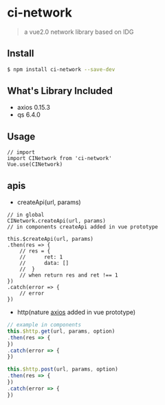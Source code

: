 # ci-network
> a vue2.0 network library based on IDG

## Install

```bash
$ npm install ci-network --save-dev
```

## What's Library Included 
- axios 0.15.3
- qs 6.4.0

## Usage

```
// import 
import CINetwork from 'ci-network'
Vue.use(CINetwork)
```

## apis
- createApi(url, params)

```
// in global
CINetwork.createApi(url, params)
// in components createApi added in vue prototype

this.$createApi(url, params)
.then(res => {
	// res = {
	//		ret: 1
	//      data: []
	//	}
	// when return res and ret !== 1
})
.catch(error => {
	// error
})

```

- http(nature  [axios](https://github.com/mzabriskie/axios) added in vue prototype)

```js
// example in components
this.$http.get(url, params, option)
.then(res => {
}) 
.catch(error => {
})

this.$http.post(url, params, option)
.then(res => {
})
.catch(error => {
})
```


